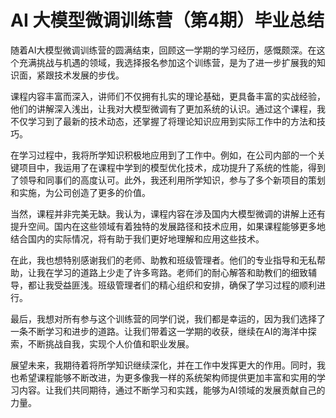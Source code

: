 # AI 大模型微调训练营（第4期）毕业总结

随着AI大模型微调训练营的圆满结束，回顾这一学期的学习经历，感慨颇深。在这个充满挑战与机遇的领域，我选择报名参加这个训练营，是为了进一步扩展我的知识面，紧跟技术发展的步伐。

课程内容丰富而深入，讲师们不仅拥有扎实的理论基础，更具备丰富的实战经验，他们的讲解深入浅出，让我对大模型微调有了更加系统的认识。通过这个课程，我不仅学习到了最新的技术动态，还掌握了将理论知识应用到实际工作中的方法和技巧。

在学习过程中，我将所学知识积极地应用到了工作中。例如，在公司内部的一个关键项目中，我运用了在课程中学到的模型优化技术，成功提升了系统的性能，得到了领导和同事们的高度认可。此外，我还利用所学知识，参与了多个新项目的策划和实施，为公司创造了更多的价值。

当然，课程并非完美无缺。我认为，课程内容在涉及国内大模型微调的讲解上还有提升空间。国内在这些领域有着独特的发展路径和技术应用，如果课程能够更多地结合国内的实际情况，将有助于我们更好地理解和应用这些技术。

在此，我也想特别感谢我们的老师、助教和班级管理者。他们的专业指导和无私帮助，让我在学习的道路上少走了许多弯路。老师们的耐心解答和助教们的细致辅导，都让我受益匪浅。班级管理者们的精心组织和安排，确保了学习过程的顺利进行。

最后，我想对所有参与这个训练营的同学们说，我们都是幸运的，因为我们选择了一条不断学习和进步的道路。让我们带着这一学期的收获，继续在AI的海洋中探索，不断挑战自我，实现个人价值和职业发展。

展望未来，我期待着将所学知识继续深化，并在工作中发挥更大的作用。同时，我也希望课程能够不断改进，为更多像我一样的系统架构师提供更加丰富和实用的学习内容。让我们共同期待，通过不断学习和实践，能够为AI领域的发展贡献自己的力量。